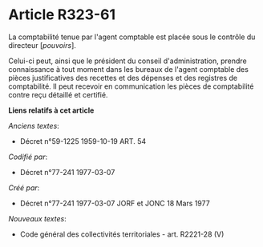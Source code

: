 # Article R323-61

La comptabilité tenue par l'agent comptable est placée sous le contrôle du directeur [*pouvoirs*].

Celui-ci peut, ainsi que le président du conseil d'administration, prendre connaissance à tout moment dans les bureaux de
l'agent comptable des pièces justificatives des recettes et des dépenses et des registres de comptabilité. Il peut recevoir
en communication les pièces de comptabilité contre reçu détaillé et certifié.

**Liens relatifs à cet article**

_Anciens textes_:

  - Décret n°59-1225 1959-10-19 ART. 54

_Codifié par_:

  - Décret n°77-241 1977-03-07

_Créé par_:

  - Décret n°77-241 1977-03-07 JORF et JONC 18 Mars 1977

_Nouveaux textes_:

  - Code général des collectivités territoriales - art. R2221-28 (V)
